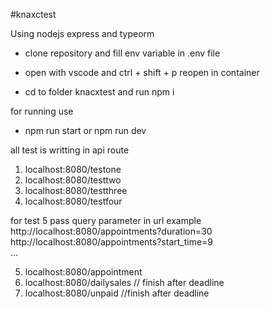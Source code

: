 #knaxctest

Using nodejs express and typeorm

- clone repository  and fill env variable in .env file
- open with vscode and ctrl + shift + p reopen in container

- cd to folder knacxtest and run npm i

for running use
- npm run start or npm run dev

all test is writting in api route

1. localhost:8080/testone
2. localhost:8080/testtwo
3. localhost:8080/testthree
4. localhost:8080/testfour

for test 5 pass query parameter in url example
&nbsp;&nbsp;&nbsp;&nbsp;<br/>http://localhost:8080/appointments?duration=30
&nbsp;&nbsp;&nbsp;&nbsp;<br/>http://localhost:8080/appointments?start_time=9
&nbsp;&nbsp;&nbsp;&nbsp;<br/>...
<br/>

5. localhost:8080/appointment
6. localhost:8080/dailysales // finish after deadline
7. localhost:8080/unpaid //finish after deadline 
